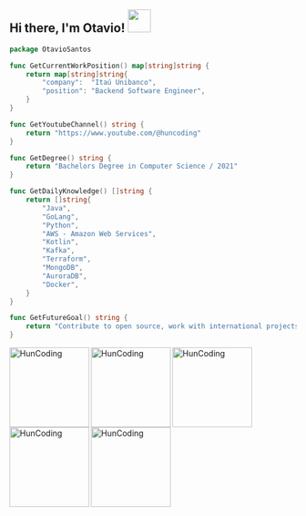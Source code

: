 ## Hi there, I'm Otavio! <img src="https://media.giphy.com/media/WUlplcMpOCEmTGBtBW/giphy.gif" width="40"> 

```go
package OtavioSantos

func GetCurrentWorkPosition() map[string]string {
	return map[string]string{
		"company":  "Itaú Unibanco",
		"position": "Backend Software Engineer",
	}
}

func GetYoutubeChannel() string {
	return "https://www.youtube.com/@huncoding"
}

func GetDegree() string {
	return "Bachelors Degree in Computer Science / 2021"
}

func GetDailyKnowledge() []string {
	return []string{
		"Java",
		"GoLang",
		"Python",
		"AWS - Amazon Web Services",
		"Kotlin",
		"Kafka",
		"Terraform",
		"MongoDB",
		"AuroraDB",
		"Docker",
	}
}

func GetFutureGoal() string {
	return "Contribute to open source, work with international projects and help a lot with knowledge"
}
```

[<img align="left" alt="HunCoding" width="140px" src="https://images.credly.com/size/340x340/images/85b9cfc4-257a-4742-878c-4f7ab4a2631b/image.png" />][Terraform]
[<img align="left" alt="HunCoding" width="140px" src="https://images.credly.com/size/220x220/images/f0d3fbb9-bfa7-4017-9989-7bde8eaf42b1/image.png" />][SysOps]
[<img align="left" alt="HunCoding" width="140px" src="https://images.credly.com/size/110x110/images/0e284c3f-5164-4b21-8660-0d84737941bc/image.png" />][Solutions]
[<img align="left" alt="HunCoding" width="140px" src="https://images.credly.com/size/340x340/images/b9feab85-1a43-4f6c-99a5-631b88d5461b/image.png" />][Developer]
[<img align="left" alt="HunCoding" width="140px" src="https://images.credly.com/size/340x340/images/00634f82-b07f-4bbd-a6bb-53de397fc3a6/image.png" />][Practitioner]

[Terraform]: https://www.credly.com/badges/41c79897-4edd-41cd-8309-2c7ff5c48776/public_url
[Solutions]: https://www.credly.com/badges/bf3363fa-3eec-4e2e-8ddb-fb5f070e15f7/public_url
[Developer]: https://www.credly.com/badges/bd92a336-5a83-4e75-981a-07c61bfca778/public_url
[Practitioner]: https://www.credly.com/badges/204a9cce-0268-4e2b-9778-14b0d9a2442a/public_url
[SysOps]: https://www.credly.com/badges/420577dd-8cb1-4806-baff-abce3ba4b945/public_url
